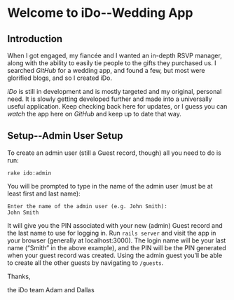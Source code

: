 # Welcome to iDo--Wedding App

## Introduction

When I got engaged, my fiancée and I wanted an in-depth RSVP manager, along with the ability to easily tie people to the gifts they purchased us. I searched *GitHub* for a wedding app, and found a few, but most were glorified blogs, and so I created iDo.

*iDo* is still in development and is mostly targeted and my original, personal need. It is slowly getting developed further and made into a universally useful application. Keep checking back here for updates, or I guess you can _watch_ the app here on *GitHub* and keep up to date that way.

## Setup--Admin User Setup

To create an admin user (still a Guest record, though) all you need to do is run:

    rake ido:admin

You will be prompted to type in the name of the admin user (must be at least first and last name):

    Enter the name of the admin user (e.g. John Smith):
    John Smith

It will give you the PIN associated with your new (admin) Guest record and the last name to use for logging in. Run `rails server` and visit the app in your browser (generally at localhost:3000). The login name will be your last name (“Smith” in the above example), and the PIN will be the PIN generated when your guest record was created. Using the admin guest you’ll be able to create all the other guests by navigating to `/guests`.

Thanks,

the iDo team
Adam and Dallas
